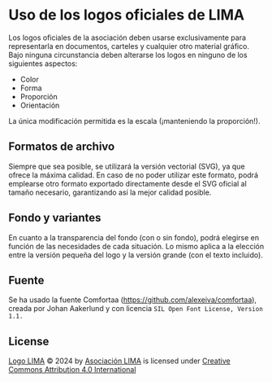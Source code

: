 # Uso de los logos oficiales de LIMA

Los logos oficiales de la asociación deben usarse exclusivamente para representarla en documentos, carteles y cualquier otro material gráfico.
Bajo ninguna circunstancia deben alterarse los logos en ninguno de los siguientes aspectos:

- Color
- Forma
- Proporción
- Orientación

La única modificación permitida es la escala (¡manteniendo la proporción!).

## Formatos de archivo

Siempre que sea posible, se utilizará la versión vectorial (SVG), ya que ofrece la máxima calidad.
En caso de no poder utilizar este formato, podrá emplearse otro formato exportado directamente desde el SVG oficial al tamaño necesario, garantizando así la mejor calidad posible.

## Fondo y variantes

En cuanto a la transparencia del fondo (con o sin fondo), podrá elegirse en función de las necesidades de cada situación.
Lo mismo aplica a la elección entre la versión pequeña del logo y la versión grande (con el texto incluido).

## Fuente

Se ha usado la fuente Comfortaa (https://github.com/alexeiva/comfortaa), creada por Johan Aakerlund y con licencia `SIL Open Font License, Version 1.1.`

## License

<a href="https://github.com/lima-uam/imagen">Logo LIMA</a> © 2024 by <a href="https://lima.sh">Asociación LIMA</a> is licensed under <a href="https://creativecommons.org/licenses/by/4.0/">Creative Commons Attribution 4.0 International</a>

<img src="https://mirrors.creativecommons.org/presskit/icons/cc.svg" alt="" style="max-width: 1em;max-height:1em;margin-left: .2em;"><img src="https://mirrors.creativecommons.org/presskit/icons/by.svg" alt="" style="max-width: 1em;max-height:1em;margin-left: .2em;">

